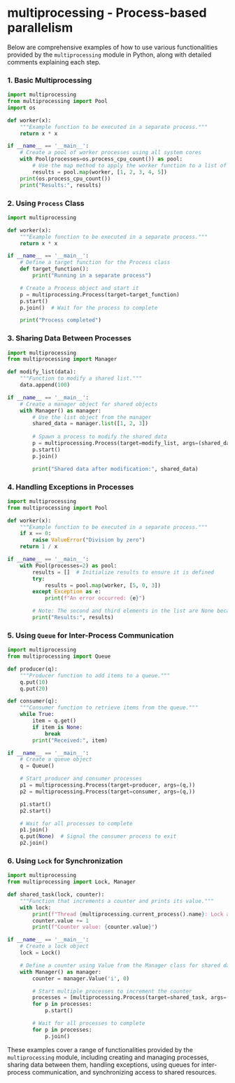 # multiprocessing - Process-based parallelism

Below are comprehensive examples of how to use various functionalities provided by the `multiprocessing` module in Python, along with detailed comments explaining each step.

### 1. Basic Multiprocessing

```python
import multiprocessing
from multiprocessing import Pool
import os

def worker(x):
    """Example function to be executed in a separate process."""
    return x * x

if __name__ == '__main__':
    # Create a pool of worker processes using all system cores
    with Pool(processes=os.process_cpu_count()) as pool:
        # Use the map method to apply the worker function to a list of numbers
        results = pool.map(worker, [1, 2, 3, 4, 5])
    print(os.process_cpu_count())
    print("Results:", results)

```

### 2. Using `Process` Class

```python
import multiprocessing

def worker(x):
    """Example function to be executed in a separate process."""
    return x * x

if __name__ == '__main__':
    # Define a target function for the Process class
    def target_function():
        print("Running in a separate process")

    # Create a Process object and start it
    p = multiprocessing.Process(target=target_function)
    p.start()
    p.join()  # Wait for the process to complete

    print("Process completed")
```

### 3. Sharing Data Between Processes

```python
import multiprocessing
from multiprocessing import Manager

def modify_list(data):
    """Function to modify a shared list."""
    data.append(100)

if __name__ == '__main__':
    # Create a manager object for shared objects
    with Manager() as manager:
        # Use the list object from the manager
        shared_data = manager.list([1, 2, 3])
        
        # Spawn a process to modify the shared data
        p = multiprocessing.Process(target=modify_list, args=(shared_data,))
        p.start()
        p.join()

        print("Shared data after modification:", shared_data)
```

### 4. Handling Exceptions in Processes

```python
import multiprocessing
from multiprocessing import Pool

def worker(x):
    """Example function to be executed in a separate process."""
    if x == 0:
        raise ValueError("Division by zero")
    return 1 / x

if __name__ == '__main__':
    with Pool(processes=2) as pool:
        results = []  # Initialize results to ensure it is defined
        try:
            results = pool.map(worker, [5, 0, 3])
        except Exception as e:
            print(f"An error occurred: {e}")

        # Note: The second and third elements in the list are None because of the exception
        print("Results:", results)
```

### 5. Using `Queue` for Inter-Process Communication

```python
import multiprocessing
from multiprocessing import Queue

def producer(q):
    """Producer function to add items to a queue."""
    q.put(10)
    q.put(20)

def consumer(q):
    """Consumer function to retrieve items from the queue."""
    while True:
        item = q.get()
        if item is None:
            break
        print("Received:", item)

if __name__ == '__main__':
    # Create a queue object
    q = Queue()

    # Start producer and consumer processes
    p1 = multiprocessing.Process(target=producer, args=(q,))
    p2 = multiprocessing.Process(target=consumer, args=(q,))

    p1.start()
    p2.start()

    # Wait for all processes to complete
    p1.join()
    q.put(None)  # Signal the consumer process to exit
    p2.join()
```

### 6. Using `Lock` for Synchronization

```python
import multiprocessing
from multiprocessing import Lock, Manager

def shared_task(lock, counter):
    """Function that increments a counter and prints its value."""
    with lock:
        print(f"Thread {multiprocessing.current_process().name}: Lock acquired")
        counter.value += 1
        print(f"Counter value: {counter.value}")

if __name__ == '__main__':
    # Create a lock object
    lock = Lock()

    # Define a counter using Value from the Manager class for shared data
    with Manager() as manager:
        counter = manager.Value('i', 0)

        # Start multiple processes to increment the counter
        processes = [multiprocessing.Process(target=shared_task, args=(lock, counter)) for _ in range(10)]
        for p in processes:
            p.start()

        # Wait for all processes to complete
        for p in processes:
            p.join()

```

These examples cover a range of functionalities provided by the `multiprocessing` module, including creating and managing processes, sharing data between them, handling exceptions, using queues for inter-process communication, and synchronizing access to shared resources.
